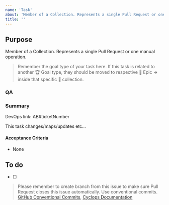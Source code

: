 ```yaml
---
name: 'Task'
about: 'Member of a Collection. Represents a single Pull Request or one manual operation.'
title: ''
---
```


## Purpose

Member of a Collection. Represents a single Pull Request or one manual operation.

> Remember the goal type of your task here. If this task is related to another :trophy: Goal type, they should be moved to respective :crown: Epic ->  inside that specific :card_index: collection.

### QA

### Summary

DevOps link: AB#ticketNumber

This task changes/maps/updates etc... <!-- Briefly explain task  -->

#### Acceptance Criteria

- None

## To do

- [ ]

> Please remember to create branch from this issue to make sure Pull Request closes this issue automatically. Use conventional commits. [GitHub Conventional Commits](https://www.conventionalcommits.org/en/v1.0.0/), [Cyclops Documentation](https://urban-waffle-59ea765a.pages.github.io/issues/)
